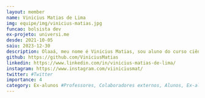 ```yaml
---
layout: member
name: Vinicius Matias de Lima
img: equipe/img/vinicius-matias.jpg
funcao: bolsista dev
ex-projeto: universi.me
desde: 2021-10-05
saiu: 2023-12-30
description: Olaaá, meu nome é Vinicius Matias, sou aluno do curso ciência da computação - Licenciatura da UFPB, gosto muito de desenvolvimento e infraestrutura de rede. :)
github: https://github.com/ViniciusMatias
linkedin: https://www.linkedin.com/in/vinicius-matias-de-lima/
instagram: https://www.instagram.com/viiniciusmat/
twitter: #Twitter
importance: 4
category: Ex-alunos #Professores, Colaboradores externos, Alunos, Ex-alunos
---
```

